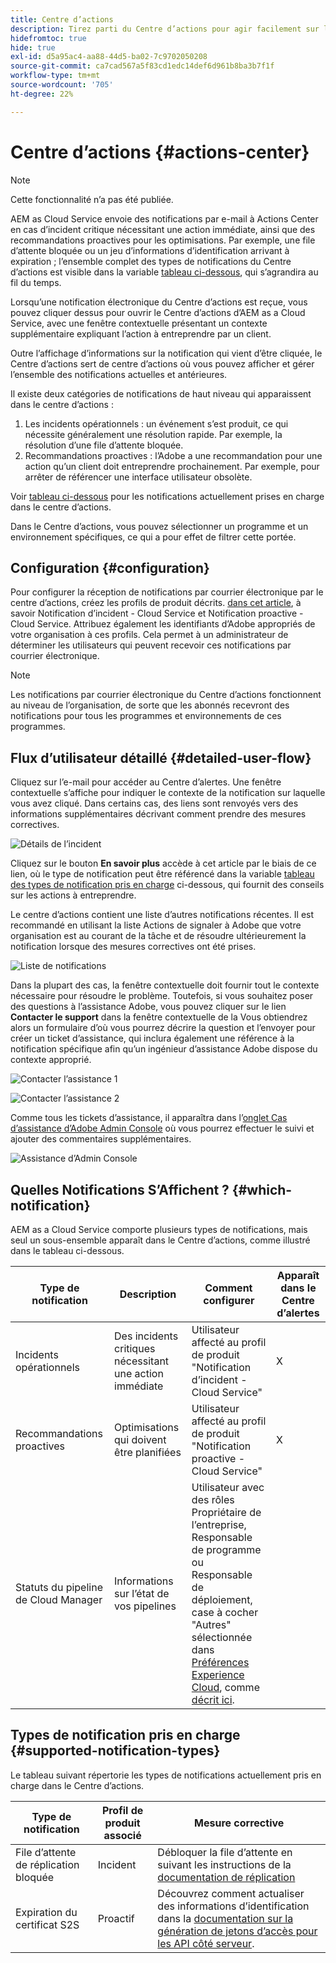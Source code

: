 ```yaml
---
title: Centre d’actions
description: Tirez parti du Centre d’actions pour agir facilement sur les incidents et d’autres informations importantes
hidefromtoc: true
hide: true
exl-id: d5a95ac4-aa88-44d5-ba02-7c9702050208
source-git-commit: ca7cad567a5f83cd1edc14def6d961b8ba3b7f1f
workflow-type: tm+mt
source-wordcount: '705'
ht-degree: 22%

---
```


# Centre d’actions {#actions-center}

>[!NOTE]
>Cette fonctionnalité n’a pas été publiée.

AEM as Cloud Service envoie des notifications par e-mail à Actions Center en cas d’incident critique nécessitant une action immédiate, ainsi que des recommandations proactives pour les optimisations. Par exemple, une file d’attente bloquée ou un jeu d’informations d’identification arrivant à expiration ; l’ensemble complet des types de notifications du Centre d’actions est visible dans la variable [tableau ci-dessous](#supported-notification-types), qui s’agrandira au fil du temps.

Lorsqu’une notification électronique du Centre d’actions est reçue, vous pouvez cliquer dessus pour ouvrir le Centre d’actions d’AEM as a Cloud Service, avec une fenêtre contextuelle présentant un contexte supplémentaire expliquant l’action à entreprendre par un client.

Outre l’affichage d’informations sur la notification qui vient d’être cliquée, le Centre d’actions sert de centre d’actions où vous pouvez afficher et gérer l’ensemble des notifications actuelles et antérieures. <!-- It can be accessed directly at the url TBD (Alexandru: I'm intentionally keeping it TBD for now so customers don't find it) -->

Il existe deux catégories de notifications de haut niveau qui apparaissent dans le centre d’actions :

1. Les incidents opérationnels : un événement s’est produit, ce qui nécessite généralement une résolution rapide. Par exemple, la résolution d’une file d’attente bloquée.
1. Recommandations proactives : l’Adobe a une recommandation pour une action qu’un client doit entreprendre prochainement. Par exemple, pour arrêter de référencer une interface utilisateur obsolète.

Voir [tableau ci-dessous](#supported-notification-types) pour les notifications actuellement prises en charge dans le centre d’actions.

Dans le Centre d’actions, vous pouvez sélectionner un programme et un environnement spécifiques, ce qui a pour effet de filtrer cette portée.

## Configuration {#configuration}

Pour configurer la réception de notifications par courrier électronique par le centre d’actions, créez les profils de produit décrits. [dans cet article](/help/journey-onboarding/notification-profiles.md), à savoir Notification d’incident - Cloud Service et Notification proactive - Cloud Service. Attribuez également les identifiants d’Adobe appropriés de votre organisation à ces profils. Cela permet à un administrateur de déterminer les utilisateurs qui peuvent recevoir ces notifications par courrier électronique.

>[!NOTE]
>Les notifications par courrier électronique du Centre d’actions fonctionnent au niveau de l’organisation, de sorte que les abonnés recevront des notifications pour tous les programmes et environnements de ces programmes.

## Flux d’utilisateur détaillé {#detailed-user-flow}

Cliquez sur l’e-mail pour accéder au Centre d’alertes. Une fenêtre contextuelle s’affiche pour indiquer le contexte de la notification sur laquelle vous avez cliqué. Dans certains cas, des liens sont renvoyés vers des informations supplémentaires décrivant comment prendre des mesures correctives.

![Détails de l’incident](/help/operations/assets/incident-details.png)

Cliquez sur le bouton **En savoir plus** accède à cet article par le biais de ce lien, où le type de notification peut être référencé dans la variable [tableau des types de notification pris en charge](#supported-notification-types) ci-dessous, qui fournit des conseils sur les actions à entreprendre.

Le centre d’actions contient une liste d’autres notifications récentes. Il est recommandé en utilisant la liste Actions de signaler à Adobe que votre organisation est au courant de la tâche et de résoudre ultérieurement la notification lorsque des mesures correctives ont été prises.

![Liste de notifications](/help/operations/assets/notification-list.png)

Dans la plupart des cas, la fenêtre contextuelle doit fournir tout le contexte nécessaire pour résoudre le problème. Toutefois, si vous souhaitez poser des questions à l’assistance Adobe, vous pouvez cliquer sur le lien **Contacter le support** dans la fenêtre contextuelle de la Vous obtiendrez alors un formulaire d’où vous pourrez décrire la question et l’envoyer pour créer un ticket d’assistance, qui inclura également une référence à la notification spécifique afin qu’un ingénieur d’assistance Adobe dispose du contexte approprié.

![Contacter l’assistance 1](/help/operations/assets/contact-support1.png)

![Contacter l’assistance 2](/help/operations/assets/contact-support2.png)

Comme tous les tickets d’assistance, il apparaîtra dans l’[onglet Cas d’assistance d’Adobe Admin Console](https://helpx.adobe.com/fr/enterprise/using/support-for-enterprise.html) où vous pourrez effectuer le suivi et ajouter des commentaires supplémentaires.

![Assistance d’Admin Console](/help/operations/assets/admin-console-support.png)

## Quelles Notifications S’Affichent ? {#which-notification}

AEM as a Cloud Service comporte plusieurs types de notifications, mais seul un sous-ensemble apparaît dans le Centre d’actions, comme illustré dans le tableau ci-dessous.

| Type de notification | Description | Comment configurer | Apparaît dans le Centre d’alertes |
|---|---|---|---|
| Incidents opérationnels | Des incidents critiques nécessitant une action immédiate | Utilisateur affecté au profil de produit &quot;Notification d’incident - Cloud Service&quot; | X |
| Recommandations proactives | Optimisations qui doivent être planifiées | Utilisateur affecté au profil de produit &quot;Notification proactive - Cloud Service&quot; | X |
| Statuts du pipeline de Cloud Manager | Informations sur l’état de vos pipelines | Utilisateur avec des rôles Propriétaire de l’entreprise, Responsable de programme ou Responsable de déploiement, case à cocher &quot;Autres&quot; sélectionnée dans [Préférences Experience Cloud](https://experience.adobe.com/preferences), comme [décrit ici](/help/implementing/cloud-manager/notifications.md). |  |

## Types de notification pris en charge {#supported-notification-types}

Le tableau suivant répertorie les types de notifications actuellement pris en charge dans le Centre d’actions.

| Type de notification | Profil de produit associé | Mesure corrective |
|---|---|---|
| File d’attente de réplication bloquée | Incident | Débloquer la file d’attente en suivant les instructions de la [documentation de réplication](/help/operations/replication.md#troubleshooting) |
| Expiration du certificat S2S | Proactif | Découvrez comment actualiser des informations d’identification dans la [documentation sur la génération de jetons d’accès pour les API côté serveur](/help/implementing/developing/introduction/generating-access-tokens-for-server-side-apis.md#refresh-credentials). |

